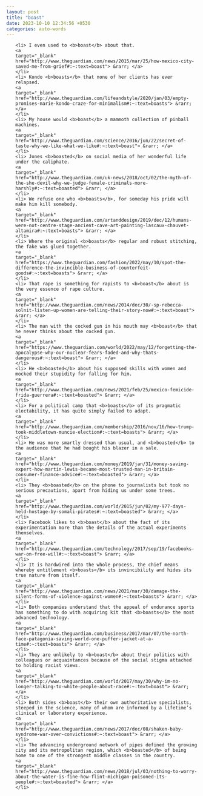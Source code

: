 ```yaml
---
layout: post
title: "boast"
date: 2023-10-10 12:34:56 +0530
categories: auto-words
---
```

<ol>

    <li> I even used to <b>boast</b> about that.
    <a 
    target="_blank" 
    href="http://www.theguardian.com/news/2015/mar/25/how-mexico-city-saved-me-from-grief#:~:text=boast"> &rarr; </a>
    </li>
    <li> Kondo <b>boasts</b> that none of her clients has ever relapsed.
    <a 
    target="_blank" 
    href="http://www.theguardian.com/lifeandstyle/2020/jan/03/empty-promises-marie-kondo-craze-for-minimalism#:~:text=boasts"> &rarr; </a>
    </li>
    <li> My house would <b>boast</b> a mammoth collection of pinball machines.
    <a 
    target="_blank" 
    href="http://www.theguardian.com/science/2016/jun/22/secret-of-taste-why-we-like-what-we-like#:~:text=boast"> &rarr; </a>
    </li>
    <li> Jones <b>boasted</b> on social media of her wonderful life under the caliphate.
    <a 
    target="_blank" 
    href="http://www.theguardian.com/uk-news/2018/oct/02/the-myth-of-the-she-devil-why-we-judge-female-criminals-more-harshly#:~:text=boasted"> &rarr; </a>
    </li>
    <li> We refuse one who <b>boasts</b>, for someday his pride will make him kill somebody.
    <a 
    target="_blank" 
    href="http://www.theguardian.com/artanddesign/2019/dec/12/humans-were-not-centre-stage-ancient-cave-art-painting-lascaux-chauvet-altamira#:~:text=boasts"> &rarr; </a>
    </li>
    <li> Where the original <b>boasts</b> regular and robust stitching, the fake was glued together.
    <a 
    target="_blank" 
    href="https://www.theguardian.com/fashion/2022/may/10/spot-the-difference-the-invincible-business-of-counterfeit-goods#:~:text=boasts"> &rarr; </a>
    </li>
    <li> That rape is something for rapists to <b>boast</b> about is the very essence of rape culture.
    <a 
    target="_blank" 
    href="http://www.theguardian.com/news/2014/dec/30/-sp-rebecca-solnit-listen-up-women-are-telling-their-story-now#:~:text=boast"> &rarr; </a>
    </li>
    <li> The man with the cocked gun in his mouth may <b>boast</b> that he never thinks about the cocked gun.
    <a 
    target="_blank" 
    href="https://www.theguardian.com/world/2022/may/12/forgetting-the-apocalypse-why-our-nuclear-fears-faded-and-why-thats-dangerous#:~:text=boast"> &rarr; </a>
    </li>
    <li> He <b>boasted</b> about his supposed skills with women and mocked their stupidity for falling for him.
    <a 
    target="_blank" 
    href="http://www.theguardian.com/news/2021/feb/25/mexico-femicide-frida-guerrera#:~:text=boasted"> &rarr; </a>
    </li>
    <li> For a political camp that <b>boasts</b> of its pragmatic electability, it has quite simply failed to adapt.
    <a 
    target="_blank" 
    href="http://www.theguardian.com/membership/2016/nov/16/how-trump-took-middletown-muncie-election#:~:text=boasts"> &rarr; </a>
    </li>
    <li> He was more smartly dressed than usual, and <b>boasted</b> to the audience that he had bought his blazer in a sale.
    <a 
    target="_blank" 
    href="http://www.theguardian.com/money/2019/jan/31/money-saving-expert-how-martin-lewis-became-most-trusted-man-in-britain-consumer-finance-advice#:~:text=boasted"> &rarr; </a>
    </li>
    <li> They <b>boasted</b> on the phone to journalists but took no serious precautions, apart from hiding us under some trees.
    <a 
    target="_blank" 
    href="http://www.theguardian.com/world/2015/jun/02/my-977-days-held-hostage-by-somali-pirates#:~:text=boasted"> &rarr; </a>
    </li>
    <li> Facebook likes to <b>boast</b> about the fact of its experimentation more than the details of the actual experiments themselves.
    <a 
    target="_blank" 
    href="http://www.theguardian.com/technology/2017/sep/19/facebooks-war-on-free-will#:~:text=boast"> &rarr; </a>
    </li>
    <li> It is hardwired into the whole process, the chief means whereby entitlement <b>boasts</b> its invincibility and hides its true nature from itself.
    <a 
    target="_blank" 
    href="http://www.theguardian.com/news/2021/mar/30/damage-the-silent-forms-of-violence-against-women#:~:text=boasts"> &rarr; </a>
    </li>
    <li> Both companies understand that the appeal of endurance sports has something to do with acquiring kit that <b>boasts</b> the most advanced technology.
    <a 
    target="_blank" 
    href="http://www.theguardian.com/business/2017/mar/07/the-north-face-patagonia-saving-world-one-puffer-jacket-at-a-time#:~:text=boasts"> &rarr; </a>
    </li>
    <li> They are unlikely to <b>boast</b> about their politics with colleagues or acquaintances because of the social stigma attached to holding racist views.
    <a 
    target="_blank" 
    href="http://www.theguardian.com/world/2017/may/30/why-im-no-longer-talking-to-white-people-about-race#:~:text=boast"> &rarr; </a>
    </li>
    <li> Both sides <b>boast</b> their own authoritative specialists, steeped in the science, many of whom are informed by a lifetime’s clinical or laboratory experience.
    <a 
    target="_blank" 
    href="http://www.theguardian.com/news/2017/dec/08/shaken-baby-syndrome-war-over-convictions#:~:text=boast"> &rarr; </a>
    </li>
    <li> The advancing underground network of pipes defined the growing city and its metropolitan region, which <b>boasted</b> of being home to one of the strongest middle classes in the country.
    <a 
    target="_blank" 
    href="http://www.theguardian.com/news/2018/jul/03/nothing-to-worry-about-the-water-is-fine-how-flint-michigan-poisoned-its-people#:~:text=boasted"> &rarr; </a>
    </li>
